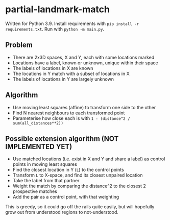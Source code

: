 # partial-landmark-match

Written for Python 3.9.
Install requirements with `pip install -r requirements.txt`.
Run with `python -m main.py`.

## Problem

- There are 2x3D spaces, X and Y, each with some locations marked
- Locations have a label, known or unknown, unique within their space
- The labels of locations in X are known
- The locations in Y match with a subset of locations in X
- The labels of locations in Y are largely unknown

## Algorithm

- Use moving least squares (affine) to transform one side to the other
- Find N nearest neighbours to each transformed point
- Parameterise how close each is with `1 - (distance^2 / sum(all_distances**2))`

## Possible extension algorithm (NOT IMPLEMENTED YET)

- Use matched locations (i.e. exist in X and Y and share a label) as control points in moving least squares
- Find the closest location in Y (`L`) to the control points
- Transform `L` to X-space, and find its closest unpaired location
- Take the label from that partner
- Weight the match by comparing the distance^2 to the closest 2 prospective matches
- Add the pair as a control point, with that weighting

This is greedy, so it could go off the rails quite easily, but will hopefully grow out from understood regions to not-understood.
